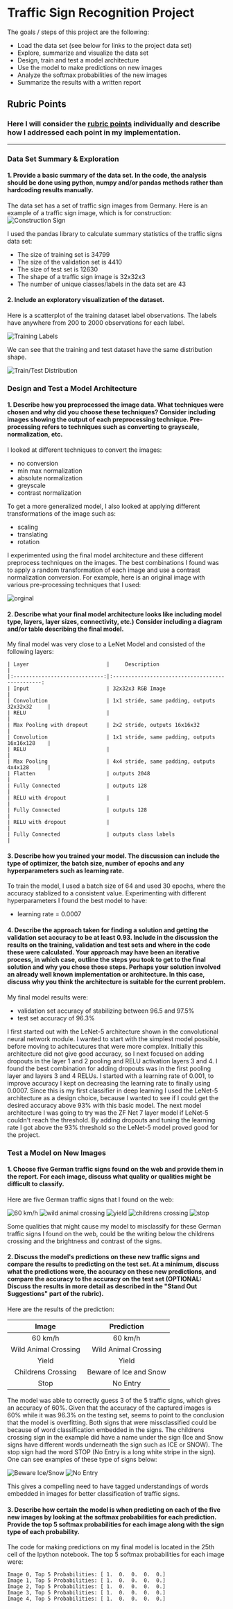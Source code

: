 # **Traffic Sign Recognition Project** 

The goals / steps of this project are the following:
* Load the data set (see below for links to the project data set)
* Explore, summarize and visualize the data set
* Design, train and test a model architecture
* Use the model to make predictions on new images
* Analyze the softmax probabilities of the new images
* Summarize the results with a written report


[//]: # (Image References)

[image1]: ./examples/construction.png "Construction Sign"
[image2]: ./examples/training_labels.png "Training Labels"
[image3]: ./examples/train_test.png "Train/Test Distribution"
[image4]: ./examples/image.png "Pre-Process Images"
[timage1]: ./german_images/60.jpg "Traffic Sign: 60 km/h"
[timage2]: ./german_images/wild_animals.jpg "Traffic Sign: wild animal crossing"
[timage3]: ./german_images/give_way.jpg "Traffic Sign: yield"
[timage4]: ./german_images/kinder.jpg "Traffic Sign: childrens crossing"
[timage5]: ./german_images/stop.jpg "Traffic Sign: stop sign"
[eimage1]: ./other_images/beware_ice_snow.jpg "Beware Ice/Snow"
[eimage2]: ./other_images/no_entry.jpg "No Entry"

## Rubric Points
### Here I will consider the [rubric points](https://review.udacity.com/#!/rubrics/481/view) individually and describe how I addressed each point in my implementation.  

---

### Data Set Summary & Exploration

#### 1. Provide a basic summary of the data set. In the code, the analysis should be done using python, numpy and/or pandas methods rather than hardcoding results manually.

The data set has a set of traffic sign images from Germany. Here is 
an example of a traffic sign image, which is for construction:
![Construction Sign][image1]

I used the pandas library to calculate summary statistics of the traffic
signs data set:

* The size of training set is 34799
* The size of the validation set is 4410
* The size of test set is 12630
* The shape of a traffic sign image is 32x32x3
* The number of unique classes/labels in the data set are 43

#### 2. Include an exploratory visualization of the dataset.

Here is a scatterplot of the training dataset label observations. The
labels have anywhere from 200 to 2000 observations for each label.

![Training Labels][image2]

We can see that the training and test dataset have the same distribution shape.

![Train/Test Distribution][image3]

### Design and Test a Model Architecture

#### 1. Describe how you preprocessed the image data. What techniques were chosen and why did you choose these techniques? Consider including images showing the output of each preprocessing technique. Pre-processing refers to techniques such as converting to grayscale, normalization, etc. 

I looked at different techniques to convert the images: 
* no conversion
* min max normalization
* absolute normalization
* greyscale
* contrast normalization

To get a more generalized model, I also looked at applying different transformations of the image such as:
* scaling
* translating
* rotation

I experimented using the final model architecture and these different preprocess techniques on the images.
The best combinations I found was to apply a random transformation of each image and use a contrast
normalization conversion. For example, here is an original image with various pre-processing 
techniques that I used:

![orginal][image4]

#### 2. Describe what your final model architecture looks like including model type, layers, layer sizes, connectivity, etc.) Consider including a diagram and/or table describing the final model.

My final model was very close to a LeNet Model and consisted of the following layers:

```
| Layer                         |     Description                                |
|:-----------------------------:|:-----------------------------------------------:
| Input                         | 32x32x3 RGB Image                              |
| Convolution                   | 1x1 stride, same padding, outputs 32x32x32     |
| RELU                          |                                                |
| Max Pooling with dropout      | 2x2 stride, outputs 16x16x32                   |
| Convolution                   | 1x1 stride, same padding, outputs 16x16x128    |
| RELU                          |                                                |
| Max Pooling                   | 4x4 stride, same padding, outputs 4x4x128      |
| Flatten                       | outputs 2048                                   |
| Fully Connected               | outputs 128                                    |
| RELU with dropout             |                                                |
| Fully Connected               | outputs 128                                    |
| RELU with dropout             |                                                |
| Fully Connected               | outputs class labels                           |
```
				
#### 3. Describe how you trained your model. The discussion can include the type of optimizer, the batch size, number of epochs and any hyperparameters such as learning rate.

To train the model, I used a batch size of 64 and used 30 epochs, where the accuracy stablized to a 
consistent value. Experimenting with different hyperparameters I found the best model to have:
* learning rate = 0.0007

#### 4. Describe the approach taken for finding a solution and getting the validation set accuracy to be at least 0.93. Include in the discussion the results on the training, validation and test sets and where in the code these were calculated. Your approach may have been an iterative process, in which case, outline the steps you took to get to the final solution and why you chose those steps. Perhaps your solution involved an already well known implementation or architecture. In this case, discuss why you think the architecture is suitable for the current problem.

My final model results were:
* validation set accuracy of stabilizing between 96.5 and 97.5% 
* test set accuracy of 96.3%

I first started out with the LeNet-5 architecture shown in the convolutional neural network module. I wanted to start with the simplest model possible, before
moving to achitecutures that were more complex. Initially this architecture did not give good accuracy, so I next focused on adding dropouts in the layer 1 and
2 pooling and RELU activation layers 3 and 4. I found the best combination for adding dropouts was in the first pooling layer and layers 3 and 4 RELUs. I started with
a learning rate of 0.001, to improve accuracy I kept on decreasing the learning rate to finally using 0.0007. Since this is my first classifier in deep learning I
used the LeNet-5 architecture as a design choice, because I wanted to see if I could get the desired accuracy above 93% with this basic model. The next model
architecture I was going to try was the ZF Net 7 layer model if LeNet-5 couldn't reach the threshold. By adding dropouts and tuning the learning rate I got above 
the 93% threshold so the LeNet-5 model proved good for the project. 
 
### Test a Model on New Images

#### 1. Choose five German traffic signs found on the web and provide them in the report. For each image, discuss what quality or qualities might be difficult to classify.

Here are five German traffic signs that I found on the web:

![60 km/h][timage1] ![wild animal crossing][timage2] ![yield][timage3] 
![childrens crossing][timage4] ![stop][timage5]

Some qualities that might cause my model to misclassify for these German traffic signs I found on the web, could be the writing below
the childrens crossing and the brightness and contrast of the signs.

#### 2. Discuss the model's predictions on these new traffic signs and compare the results to predicting on the test set. At a minimum, discuss what the predictions were, the accuracy on these new predictions, and compare the accuracy to the accuracy on the test set (OPTIONAL: Discuss the results in more detail as described in the "Stand Out Suggestions" part of the rubric).

Here are the results of the prediction:

| Image			| Prediction	        					
|:---------------------:|:---------------------------------------------:
| 60 km/h      		| 60 km/h   						
| Wild Animal Crossing 	| Wild Animal Crossing 									
| Yield                 | Yield											
| Childrens Crossing	| Beware of Ice and Snow					 				
| Stop			| No Entry      							


The model was able to correctly guess 3 of the 5 traffic signs, which gives an accuracy of 60%. Given that the accuracy of the captured images is
60% while it was 96.3% on the testing set, seems to point to the conclusion that the model is overfitting. Both signs that were missclassified could
be because of word classification embedded in the signs. The childrens crossing sign in the example did have a name under the sign (Ice and Snow signs have different words underneath the sign such as ICE or SNOW). The stop sign had the word STOP (No Entry is a long white stripe in the sign). One can see examples of these type of signs below: 

![Beware Ice/Snow][eimage1] ![No Entry][eimage2]

This gives a compelling need to have tagged understandings of words
embedded in images for better classification of traffic signs. 

#### 3. Describe how certain the model is when predicting on each of the five new images by looking at the softmax probabilities for each prediction. Provide the top 5 softmax probabilities for each image along with the sign type of each probability. 

The code for making predictions on my final model is located in the 25th cell of the Ipython notebook. The top 5 softmax probabilities for 
each image were:
```
Image 0, Top 5 Probabilities: [ 1.  0.  0.  0.  0.]
Image 1, Top 5 Probabilities: [ 1.  0.  0.  0.  0.]
Image 2, Top 5 Probabilities: [ 1.  0.  0.  0.  0.]
Image 3, Top 5 Probabilities: [ 1.  0.  0.  0.  0.]
Image 4, Top 5 Probabilities: [ 1.  0.  0.  0.  0.]
```
